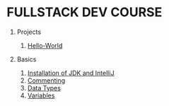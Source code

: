 # FULLSTACK DEV COURSE

1. Projects
   1. [Hello-World](Java/Projects/1-HelloWorld.md)




2. Basics
   1. [Installation of JDK and IntelliJ ](Java/Installation.md)
   2. [Commenting](Java/Commenting.md)
   3. [Data Types](<Java/Data Types.md>)
   4. [Variables](Java/Variables.md)